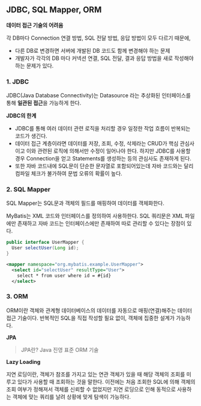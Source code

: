 ## JDBC, SQL Mapper, ORM

**데이터 접근 기술의 어려움**

각 DB마다 Connection 연결 방법, SQL 전달 방법, 응답 방법이 모두 다르기 때문에,

- 다른 DB로 변경하면 서버에 개발된 DB 코드도 함께 변경해야 하는 문제
- 개발자가 각각의 DB 마다 커넥션 연결, SQL 전달, 결과 응답 방법을 새로 작성해야 하는 문제가 있다.

### 1. JDBC

JDBC(Java Database Connectivity)는 Datasource 라는 추상화된 인터페이스를 통해 **일관된 접근**을 가능하게 한다.

**JDBC의 한계**

- JDBC를 통해 여러 데이터 관련 로직을 처리할 경우 일정한 작업 흐름이 반복되는 코드가 생긴다. 
- 데이터 접근 계층이라면 데이터를 저장, 조회, 수정, 삭제라는 CRUD가 핵심 관심사이고 이와 관련된 로직에 의해서만 수정이 일어나야 한다. 하지만 JDBC를 사용할 경우 Connection을 얻고 Statements를 생성하는 등의 관심사도 존재하게 된다. 
- 또한 자바 코드내에 SQL문이 단순한 문자열로 포함되어있는데 자바 코드와는 달리 컴파일 체크가 불가하여 문법 오류의 확률이 높다.

### 2. SQL Mapper

SQL Mapper는 SQL문과 객체의 필드를 매핑하여 데이터를 객체화한다.

MyBatis는 XML 코드와 인터페이스를 정의하여 사용하한다. SQL 쿼리문은 XML 파일에만 존재하고 자바 코드는 인터페이스에만 존재하여 따로 관리할 수 있다는 장점이 있다.

```java
public interface UserMapper {
  User selectUser(Long id);
}
```

```xml
<mapper namespace="org.mybatis.example.UserMapper">
  <select id="selectUser" resultType="User">
    select * from user where id = #{id}
  </select>
```

### 3. ORM

ORM이란 객체와 관계형 데이터베이스의 데이터를 자동으로 매핑(연결)해주는 데이터 접근 기술이다. 반복적인 SQL을 직접 작성할 필요 없이, 객체에 집중한 설계가 가능하다.

**JPA**

> JPA란? Java 진영 표준 ORM 기술

**Lazy Loading**

지연 로딩이란, 객체가 참조를 가지고 있는 연관 객체가 있을 때 해당 객체의 조회를 미루고 있다가 사용할 때 조회하는 것을 말한다. 이전에는 처음 조회한 SQL에 의해 객체의 조회 여부가 정해져서 객체를 신뢰할 수 없었지만 지연 로딩으로 인해 동적으로 사용하는 객체에 맞는 쿼리를 날려 상황에 맞게 탐색이 가능하다.